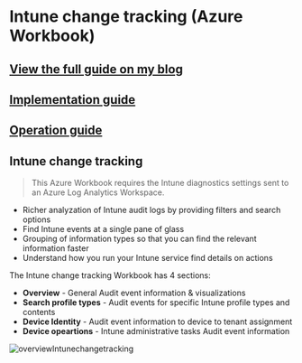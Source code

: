 ﻿# Intune change tracking (Azure Workbook)

## [View the full guide on my blog](https://oceanleaf.ch/intune-change-tracking/)

## [Implementation guide](https://oceanleaf.ch/intune-change-tracking-implementation/)

## [Operation guide](https://oceanleaf.ch/intune-change-tracking-operation/)



## Intune change tracking
> This Azure Workbook requires the Intune diagnostics settings sent to an Azure Log Analytics Workspace. 

* Richer analyzation of Intune audit logs by providing filters and search options
* Find Intune events at a single pane of glass
* Grouping of information types so that you can find the relevant information faster
* Understand how you run your Intune service find details on actions

The Intune change tracking Workbook has 4 sections:
* **Overview** - General Audit event information & visualizations
* **Search profile types** - Audit events for specific Intune profile types and contents
* **Device Identity** - Audit event information to device to tenant assignment
* **Device opeartions** - Intune administrative tasks Audit event information

![overviewIntunechangetracking](https://oceanleaf.ch/content/images/size/w1000/2022/10/overall.png)


